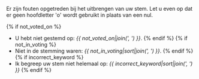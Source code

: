 Er zijn fouten opgetreden bij het uitbrengen van uw stem. Let u even op dat er geen hoofdletter 'o' wordt gebruikt in plaats van een nul.

{% if not_voted_on %}
* U hebt niet gestemd op: _{{ not_voted_on|join(', ') }}_.
{% endif %}
{% if not_in_voting %}
* Niet in de stemming waren: _{{ not_in_voting|sort|join(', ') }}_.
{% endif %}
{% if incorrect_keyword %}
* Ik begreep uw stem niet helemaal op: _{{ incorrect_keyword|sort|join(', ') }}_
{% endif %}
